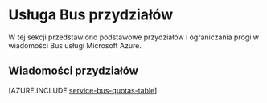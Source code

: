 <properties 
    pageTitle="Microsoft Azure usługi Bus przydziałów i ograniczenia | Microsoft Azure"
    description="Limity i przydziałów dla Bus usługi Azure"
    services="service-bus"
    documentationCenter="na"
    authors="sethmanheim"
    manager="timlt"
    editor="" />
<tags 
    ms.service="service-bus"
    ms.devlang="na"
    ms.topic="article"
    ms.tgt_pltfrm="na"
    ms.workload="na"
    ms.date="10/05/2016"
    ms.author="sethm" />

# <a name="service-bus-quotas"></a>Usługa Bus przydziałów

W tej sekcji przedstawiono podstawowe przydziałów i ograniczania progi w wiadomości Bus usługi Microsoft Azure.

## <a name="messaging-quotas"></a>Wiadomości przydziałów

[AZURE.INCLUDE [service-bus-quotas-table](../../includes/service-bus-quotas-table.md)] 